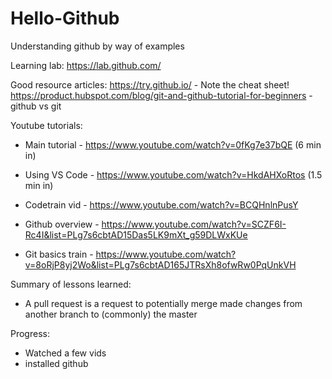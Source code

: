 # Hello-Github
Understanding github by way of examples

Learning lab:
https://lab.github.com/

Good resource articles:
https://try.github.io/ - Note the cheat sheet!
https://product.hubspot.com/blog/git-and-github-tutorial-for-beginners - github vs git

Youtube tutorials:
* Main tutorial - https://www.youtube.com/watch?v=0fKg7e37bQE  (6 min in)
* Using VS Code - https://www.youtube.com/watch?v=HkdAHXoRtos  (1.5 min in)
* Codetrain vid - https://www.youtube.com/watch?v=BCQHnlnPusY

* Github overview - https://www.youtube.com/watch?v=SCZF6I-Rc4I&list=PLg7s6cbtAD15Das5LK9mXt_g59DLWxKUe
* Git basics train - https://www.youtube.com/watch?v=8oRjP8yj2Wo&list=PLg7s6cbtAD165JTRsXh8ofwRw0PqUnkVH


Summary of lessons learned:
- A pull request is a request to potentially merge made changes from another branch to (commonly) the master

Progress:
- Watched a few vids
- installed github
